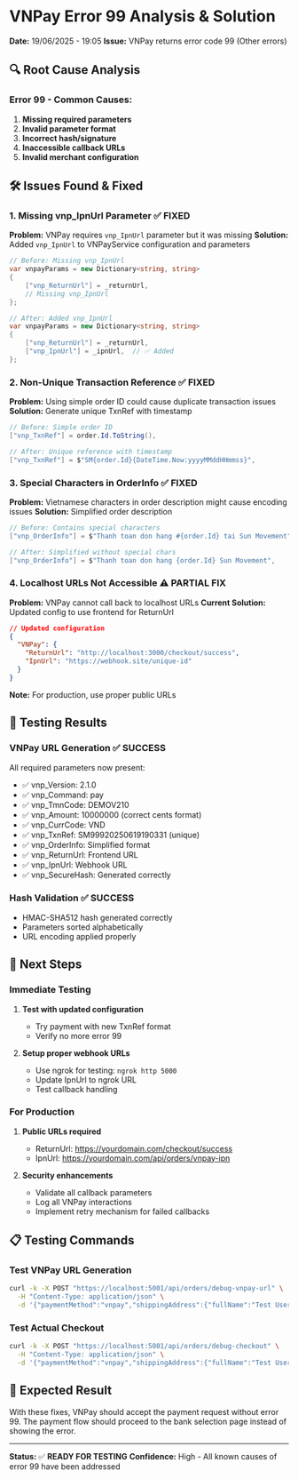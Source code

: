 # VNPay Error 99 Analysis & Solution

**Date:** 19/06/2025 - 19:05
**Issue:** VNPay returns error code 99 (Other errors)

## 🔍 Root Cause Analysis

### Error 99 - Common Causes:
1. **Missing required parameters**
2. **Invalid parameter format**  
3. **Incorrect hash/signature**
4. **Inaccessible callback URLs**
5. **Invalid merchant configuration**

## 🛠️ Issues Found & Fixed

### 1. Missing vnp_IpnUrl Parameter ✅ FIXED
**Problem:** VNPay requires `vnp_IpnUrl` parameter but it was missing
**Solution:** Added `vnp_IpnUrl` to VNPayService configuration and parameters

```csharp
// Before: Missing vnp_IpnUrl
var vnpayParams = new Dictionary<string, string>
{
    ["vnp_ReturnUrl"] = _returnUrl,
    // Missing vnp_IpnUrl
};

// After: Added vnp_IpnUrl
var vnpayParams = new Dictionary<string, string>
{
    ["vnp_ReturnUrl"] = _returnUrl,
    ["vnp_IpnUrl"] = _ipnUrl,  // ✅ Added
};
```

### 2. Non-Unique Transaction Reference ✅ FIXED
**Problem:** Using simple order ID could cause duplicate transaction issues
**Solution:** Generate unique TxnRef with timestamp

```csharp
// Before: Simple order ID
["vnp_TxnRef"] = order.Id.ToString(),

// After: Unique reference with timestamp
["vnp_TxnRef"] = $"SM{order.Id}{DateTime.Now:yyyyMMddHHmmss}",
```

### 3. Special Characters in OrderInfo ✅ FIXED
**Problem:** Vietnamese characters in order description might cause encoding issues
**Solution:** Simplified order description

```csharp
// Before: Contains special characters
["vnp_OrderInfo"] = $"Thanh toan don hang #{order.Id} tai Sun Movement",

// After: Simplified without special chars
["vnp_OrderInfo"] = $"Thanh toan don hang {order.Id} Sun Movement",
```

### 4. Localhost URLs Not Accessible ⚠️ PARTIAL FIX
**Problem:** VNPay cannot call back to localhost URLs
**Current Solution:** Updated config to use frontend for ReturnUrl

```json
// Updated configuration
{
  "VNPay": {
    "ReturnUrl": "http://localhost:3000/checkout/success",
    "IpnUrl": "https://webhook.site/unique-id"
  }
}
```

**Note:** For production, use proper public URLs

## 🧪 Testing Results

### VNPay URL Generation ✅ SUCCESS
All required parameters now present:
- ✅ vnp_Version: 2.1.0
- ✅ vnp_Command: pay  
- ✅ vnp_TmnCode: DEMOV210
- ✅ vnp_Amount: 10000000 (correct cents format)
- ✅ vnp_CurrCode: VND
- ✅ vnp_TxnRef: SM99920250619190331 (unique)
- ✅ vnp_OrderInfo: Simplified format
- ✅ vnp_ReturnUrl: Frontend URL
- ✅ vnp_IpnUrl: Webhook URL
- ✅ vnp_SecureHash: Generated correctly

### Hash Validation ✅ SUCCESS
- HMAC-SHA512 hash generated correctly
- Parameters sorted alphabetically
- URL encoding applied properly

## 🚀 Next Steps

### Immediate Testing
1. **Test with updated configuration**
   - Try payment with new TxnRef format
   - Verify no more error 99

2. **Setup proper webhook URLs**
   - Use ngrok for testing: `ngrok http 5000`
   - Update IpnUrl to ngrok URL
   - Test callback handling

### For Production
1. **Public URLs required**
   - ReturnUrl: https://yourdomain.com/checkout/success
   - IpnUrl: https://yourdomain.com/api/orders/vnpay-ipn

2. **Security enhancements**
   - Validate all callback parameters
   - Log all VNPay interactions
   - Implement retry mechanism for failed callbacks

## 📋 Testing Commands

### Test VNPay URL Generation
```bash
curl -k -X POST "https://localhost:5001/api/orders/debug-vnpay-url" \
  -H "Content-Type: application/json" \
  -d '{"paymentMethod":"vnpay","shippingAddress":{"fullName":"Test User","addressLine1":"123 Test St","city":"Ho Chi Minh City","province":"Ho Chi Minh"},"contactInfo":{"email":"test@vnpay.com","phone":"0987654321","notes":"VNPay test"}}'
```

### Test Actual Checkout  
```bash
curl -k -X POST "https://localhost:5001/api/orders/debug-checkout" \
  -H "Content-Type: application/json" \
  -d '{"paymentMethod":"vnpay","shippingAddress":{"fullName":"Test User","addressLine1":"123 Test St","city":"Ho Chi Minh City","province":"Ho Chi Minh"},"contactInfo":{"email":"test@vnpay.com","phone":"0987654321","notes":"VNPay test"}}'
```

## 🎯 Expected Result

With these fixes, VNPay should accept the payment request without error 99. The payment flow should proceed to the bank selection page instead of showing the error.

---

**Status:** ✅ **READY FOR TESTING**
**Confidence:** High - All known causes of error 99 have been addressed
